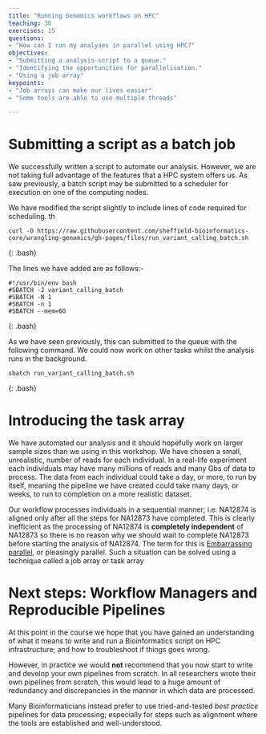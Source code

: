 ```yaml
---
title: "Running Genomics workflows on HPC"
teaching: 30
exercises: 15
questions:
- "How can I run my analyses in parallel using HPC?"
objectives:
- "Submitting a analysis script to a queue."
- "Identifying the opportunities for parallelisation."
- "Using a job array"
keypoints:
- "Job arrays can make our lives easier"
- "Some tools are able to use multiple threads"

---
```


# Submitting a script as a batch job

We successfully written a script to automate our analysis. However, we are not taking full advantage of the features that a HPC system offers us. As saw previously, a batch script may be submitted to a scheduler for execution on one of the computing nodes.

We have modified the script slightly to include lines of code required for scheduling. th

~~~
curl -O https://raw.githubusercontent.com/sheffield-bioinformatics-core/wrangling-genomics/gh-pages/files/run_variant_calling_batch.sh

~~~
{: .bash}

The lines we have added are as follows:-

~~~
#!/usr/bin/env bash
#SBATCH -J variant_calling_batch
#SBATCH -N 1
#SBATCH -n 1
#SBATCH --mem=6G

~~~
{: .bash}

As we have seen previously, this can submitted to the queue with the following command. We could now work on other tasks whilst the analysis runs in the background.

~~~
sbatch run_variant_calling_batch.sh
~~~
{: .bash}


# Introducing the task array

We have automated our analysis and it should hopefully work on larger sample sizes than we using in this workshop. We have chosen a small, unrealistic, number of reads for each individual. In a real-life experiment each individuals may have many millions of reads and many Gbs of data to process. The data from each individual could take a day, or more, to run by itself, meaning the pipeline we have created could take many days, or weeks, to run to completion on a more realistic dataset. 

Our workflow processes individuals in a sequential manner; i.e. NA12874 is aligned only after all the steps for NA12873 have completed. This is clearly inefficient as the processing of NA12874 is **completely independent** of NA12873 so there is no reason why we should wait to complete NA12873 before starting the analysis of NA12874. The term for this is [Embarrassing parallel](https://en.wikipedia.org/wiki/Embarrassingly_parallel), or pleasingly parallel. Such a situation can be solved using a technique called a job array or task array 


# Next steps: Workflow Managers and Reproducible Pipelines

At this point in the course we hope that you have gained an understanding of what it means to write and run a Bioinformatics script on HPC infrastructure; and how to troubleshoot if things goes wrong. 

However, in practice we would **not** recommend that you now start to write and develop your own pipelines from scratch. In all researchers wrote their own pipelines from scratch, this would lead to a huge amount of redundancy and discrepancies in the manner in which data are processed. 

Many Bioinformaticians instead prefer to use tried-and-tested *best practice* pipelines for data processing; especially for steps such as alignment where the tools are established and well-understood.




